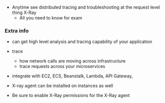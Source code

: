 * Anytime see distributed tracing and troubleshooting at the request level thing X-Ray
    * All you need to know for exam


### Extra info
* can get high level analysis and tracing capability of your application
* trace
    * how network calls are moving across infrastructure
    * trace requests across your microservices

* integrate with EC2, ECS, Beanstalk, Lambda, API Gateway, 
* X-ray agent can be installed on instances as well

* Be sure to enable X-Ray permissions for the X-Ray agent
